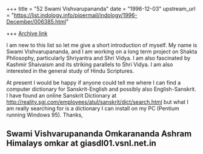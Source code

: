 +++
title = "52 Swami Vishvarupananda"
date = "1996-12-03"
upstream_url = "https://list.indology.info/pipermail/indology/1996-December/006385.html"

+++
[Archive link](https://list.indology.info/pipermail/indology/1996-December/006385.html)

I am new to this list so let me give a short introduction of myself. My
name is Swami Vishvarupananda, and I am working on a long term project on
Shakta Philosophy, particularly Shriyantra and Shri Vidya. I am also
fascinated by Kashmir Shaivaism and its striking parallels to Shri Vidya.
I am also interested in the general study of Hindu Scriptures.

At present I would be happy if anyone could tell me where I can find a
computer dictionary for Sanskrit-English and possibly also
English-Sanskrit. I have found an online Sanskrit Dictionary at
http://reality.sgi.com/employees/atul/sanskrit/dict/search.html
but what I am really searching for is a dictionary I can install on my PC
(Pentium running Windows 95).
Thanks, 

Swami Vishvarupananda
Omkarananda Ashram Himalays
omkar at giasdl01.vsnl.net.in
-------------------------------------------------------------------------




